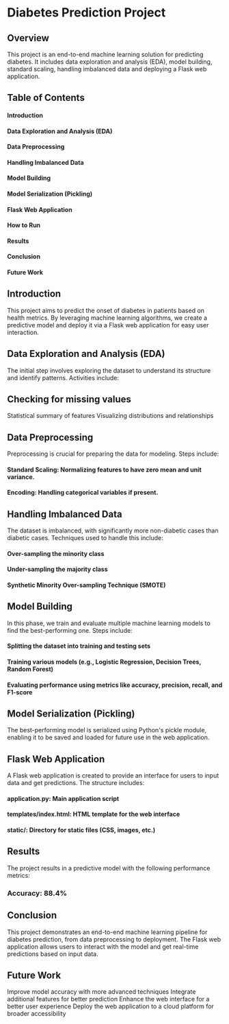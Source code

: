 # Diabetes Prediction Project
## Overview
This project is an end-to-end machine learning solution for predicting diabetes. It includes data exploration and analysis (EDA), model building, standard scaling, handling imbalanced data and deploying a Flask web application.

## Table of Contents
#### Introduction
#### Data Exploration and Analysis (EDA)
#### Data Preprocessing
#### Handling Imbalanced Data
#### Model Building
#### Model Serialization (Pickling)
#### Flask Web Application
#### How to Run
#### Results
#### Conclusion
#### Future Work
## Introduction
This project aims to predict the onset of diabetes in patients based on health metrics. By leveraging machine learning algorithms, we create a predictive model and deploy it via a Flask web application for easy user interaction.

## Data Exploration and Analysis (EDA)
The initial step involves exploring the dataset to understand its structure and identify patterns. Activities include:

## Checking for missing values
Statistical summary of features
Visualizing distributions and relationships

## Data Preprocessing
Preprocessing is crucial for preparing the data for modeling. Steps include:

#### Standard Scaling: Normalizing features to have zero mean and unit variance.
#### Encoding: Handling categorical variables if present.

## Handling Imbalanced Data
The dataset is imbalanced, with significantly more non-diabetic cases than diabetic cases. Techniques used to handle this include:

#### Over-sampling the minority class
#### Under-sampling the majority class
#### Synthetic Minority Over-sampling Technique (SMOTE)

## Model Building
In this phase, we train and evaluate multiple machine learning models to find the best-performing one. Steps include:

#### Splitting the dataset into training and testing sets
#### Training various models (e.g., Logistic Regression, Decision Trees, Random Forest)
#### Evaluating performance using metrics like accuracy, precision, recall, and F1-score

## Model Serialization (Pickling)
The best-performing model is serialized using Python's pickle module, enabling it to be saved and loaded for future use in the web application.


## Flask Web Application
A Flask web application is created to provide an interface for users to input data and get predictions. The structure includes:

#### application.py: Main application script
#### templates/index.html: HTML template for the web interface
#### static/: Directory for static files (CSS, images, etc.)


## Results
The project results in a predictive model with the following performance metrics:

### Accuracy: 88.4%
## Conclusion
This project demonstrates an end-to-end machine learning pipeline for diabetes prediction, from data preprocessing to deployment. The Flask web application allows users to interact with the model and get real-time predictions based on input data.

## Future Work
Improve model accuracy with more advanced techniques
Integrate additional features for better prediction
Enhance the web interface for a better user experience
Deploy the web application to a cloud platform for broader accessibility


